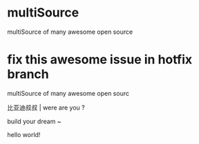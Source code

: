 # multiSource
multiSource of many awesome open source

fix this awesome issue in hotfix branch
=======
multiSource of many awesome open sourc

比亚迪叔叔 | were are you ? 

build your dream ~ 

hello world!
